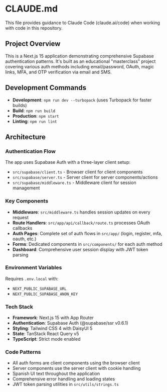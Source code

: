 # CLAUDE.md

This file provides guidance to Claude Code (claude.ai/code) when working with code in this repository.

## Project Overview

This is a Next.js 15 application demonstrating comprehensive Supabase authentication patterns. It's built as an educational "masterclass" project covering various auth methods including email/password, OAuth, magic links, MFA, and OTP verification via email and SMS.

## Development Commands

- **Development**: `npm run dev --turbopack` (uses Turbopack for faster builds)
- **Build**: `npm run build`
- **Production**: `npm start`
- **Linting**: `npm run lint`

## Architecture

### Authentication Flow
The app uses Supabase Auth with a three-layer client setup:
- `src/supabase/client.ts` - Browser client for client components
- `src/supabase/server.ts` - Server client for server components/actions
- `src/supabase/middleware.ts` - Middleware client for session management

### Key Components
- **Middleware**: `src/middleware.ts` handles session updates on every request
- **Route Handlers**: `src/app/api/callback/route.ts` processes OAuth callbacks
- **Auth Pages**: Complete set of auth flows in `src/app/` (login, register, mfa, oauth, etc.)
- **Forms**: Dedicated components in `src/components/` for each auth method
- **Dashboard**: Comprehensive user session display with JWT token parsing

### Environment Variables
Requires `.env.local` with:
- `NEXT_PUBLIC_SUPABASE_URL`
- `NEXT_PUBLIC_SUPABASE_ANON_KEY`

### Tech Stack
- **Framework**: Next.js 15 with App Router
- **Authentication**: Supabase Auth (@supabase/ssr v0.6.1)
- **Styling**: Tailwind CSS 4 with DaisyUI 5
- **State**: TanStack React Query v5
- **TypeScript**: Strict mode enabled

### Code Patterns
- All auth forms are client components using the browser client
- Server components use the server client with cookie handling
- Spanish UI text throughout the application
- Comprehensive error handling and loading states
- JWT token parsing utilities in `src/utils/strings.ts`